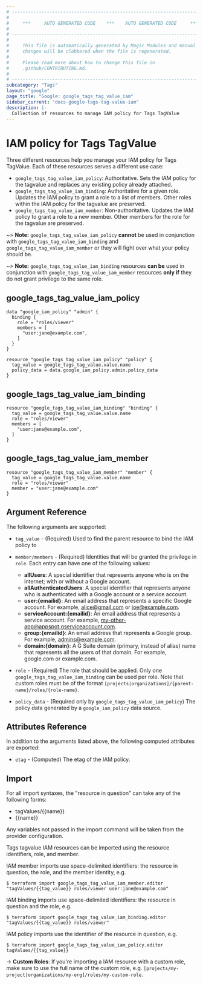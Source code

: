 ```yaml
---
# ----------------------------------------------------------------------------
#
#     ***     AUTO GENERATED CODE    ***    AUTO GENERATED CODE     ***
#
# ----------------------------------------------------------------------------
#
#     This file is automatically generated by Magic Modules and manual
#     changes will be clobbered when the file is regenerated.
#
#     Please read more about how to change this file in
#     .github/CONTRIBUTING.md.
#
# ----------------------------------------------------------------------------
subcategory: "Tags"
layout: "google"
page_title: "Google: google_tags_tag_value_iam"
sidebar_current: "docs-google-tags-tag-value-iam"
description: |-
  Collection of resources to manage IAM policy for Tags TagValue
---
```


# IAM policy for Tags TagValue
Three different resources help you manage your IAM policy for Tags TagValue. Each of these resources serves a different use case:

* `google_tags_tag_value_iam_policy`: Authoritative. Sets the IAM policy for the tagvalue and replaces any existing policy already attached.
* `google_tags_tag_value_iam_binding`: Authoritative for a given role. Updates the IAM policy to grant a role to a list of members. Other roles within the IAM policy for the tagvalue are preserved.
* `google_tags_tag_value_iam_member`: Non-authoritative. Updates the IAM policy to grant a role to a new member. Other members for the role for the tagvalue are preserved.

~> **Note:** `google_tags_tag_value_iam_policy` **cannot** be used in conjunction with `google_tags_tag_value_iam_binding` and `google_tags_tag_value_iam_member` or they will fight over what your policy should be.

~> **Note:** `google_tags_tag_value_iam_binding` resources **can be** used in conjunction with `google_tags_tag_value_iam_member` resources **only if** they do not grant privilege to the same role.




## google\_tags\_tag\_value\_iam\_policy

```hcl
data "google_iam_policy" "admin" {
  binding {
    role = "roles/viewer"
    members = [
      "user:jane@example.com",
    ]
  }
}

resource "google_tags_tag_value_iam_policy" "policy" {
  tag_value = google_tags_tag_value.value.name
  policy_data = data.google_iam_policy.admin.policy_data
}
```

## google\_tags\_tag\_value\_iam\_binding

```hcl
resource "google_tags_tag_value_iam_binding" "binding" {
  tag_value = google_tags_tag_value.value.name
  role = "roles/viewer"
  members = [
    "user:jane@example.com",
  ]
}
```

## google\_tags\_tag\_value\_iam\_member

```hcl
resource "google_tags_tag_value_iam_member" "member" {
  tag_value = google_tags_tag_value.value.name
  role = "roles/viewer"
  member = "user:jane@example.com"
}
```

## Argument Reference

The following arguments are supported:

* `tag_value` - (Required) Used to find the parent resource to bind the IAM policy to

* `member/members` - (Required) Identities that will be granted the privilege in `role`.
  Each entry can have one of the following values:
  * **allUsers**: A special identifier that represents anyone who is on the internet; with or without a Google account.
  * **allAuthenticatedUsers**: A special identifier that represents anyone who is authenticated with a Google account or a service account.
  * **user:{emailid}**: An email address that represents a specific Google account. For example, alice@gmail.com or joe@example.com.
  * **serviceAccount:{emailid}**: An email address that represents a service account. For example, my-other-app@appspot.gserviceaccount.com.
  * **group:{emailid}**: An email address that represents a Google group. For example, admins@example.com.
  * **domain:{domain}**: A G Suite domain (primary, instead of alias) name that represents all the users of that domain. For example, google.com or example.com.

* `role` - (Required) The role that should be applied. Only one
    `google_tags_tag_value_iam_binding` can be used per role. Note that custom roles must be of the format
    `[projects|organizations]/{parent-name}/roles/{role-name}`.

* `policy_data` - (Required only by `google_tags_tag_value_iam_policy`) The policy data generated by
  a `google_iam_policy` data source.

## Attributes Reference

In addition to the arguments listed above, the following computed attributes are
exported:

* `etag` - (Computed) The etag of the IAM policy.

## Import

For all import syntaxes, the "resource in question" can take any of the following forms:

* tagValues/{{name}}
* {{name}}

Any variables not passed in the import command will be taken from the provider configuration.

Tags tagvalue IAM resources can be imported using the resource identifiers, role, and member.

IAM member imports use space-delimited identifiers: the resource in question, the role, and the member identity, e.g.
```
$ terraform import google_tags_tag_value_iam_member.editor "tagValues/{{tag_value}} roles/viewer user:jane@example.com"
```

IAM binding imports use space-delimited identifiers: the resource in question and the role, e.g.
```
$ terraform import google_tags_tag_value_iam_binding.editor "tagValues/{{tag_value}} roles/viewer"
```

IAM policy imports use the identifier of the resource in question, e.g.
```
$ terraform import google_tags_tag_value_iam_policy.editor tagValues/{{tag_value}}
```

-> **Custom Roles**: If you're importing a IAM resource with a custom role, make sure to use the
 full name of the custom role, e.g. `[projects/my-project|organizations/my-org]/roles/my-custom-role`.
